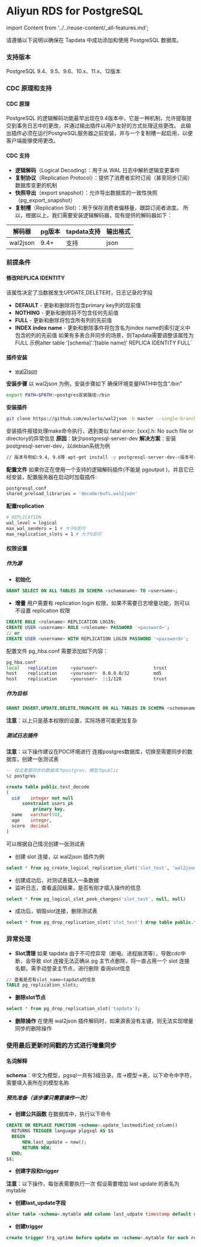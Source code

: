 # Aliyun RDS for PostgreSQL

import Content from '../../reuse-content/_all-features.md';

<Content />

请遵循以下说明以确保在 Tapdata 中成功添加和使用 PostgreSQL 数据库。

### 支持版本

PostgreSQL 9.4、9.5、9.6、10.x、11.x、12版本

### CDC 原理和支持

#### CDC 原理

PostgreSQL 的逻辑解码功能最早出现在9.4版本中，它是一种机制，允许提取提交到事务日志中的更改，并通过输出插件以用户友好的方式处理这些更改。 此输出插件必须在运行PostgreSQL服务器之前安装，并与一个复制槽一起启用，以便客户端能够使用更改。

#### CDC 支持

- **逻辑解码**（Logical Decoding）：用于从 WAL 日志中解析逻辑变更事件
- **复制协议**（Replication Protocol）：提供了消费者实时订阅（甚至同步订阅）数据库变更的机制
- **快照导出**（export snapshot）：允许导出数据库的一致性快照（pg_export_snapshot）
- **复制槽**（Replication Slot）：用于保存消费者偏移量，跟踪订阅者进度。 所以，根据以上，我们需要安装逻辑解码器，现有提供的解码器如下：

| **解码器** | **pg版本** | **tapdata支持** | **输出格式** |
| ---------- | ---------- | --------------- | ------------ |
| wal2json   | 9.4+       | 支持            | json         |

### 前提条件

#### 修改REPLICA IDENTITY

该属性决定了当数据发生UPDATE,DELETE时，日志记录的字段

- **DEFAULT** - 更新和删除将包含primary key列的现前值
- **NOTHING** - 更新和删除将不包含任何先前值
- **FULL** - 更新和删除将包含所有列的先前值
- **INDEX index name** - 更新和删除事件将包含名为index name的索引定义中包含的列的先前值 如果有多表合并同步的场景，则Tapdata需要调整该属性为FULL 示例alter table '[schema]'.'[table name]' REPLICA IDENTITY FULL`

#### 插件安装

- [wal2json](https://github.com/eulerto/wal2json/blob/master/README.md)

**安装步骤**
以 wal2json 为例，安装步骤如下
确保环境变量PATH中包含"/bin"

```bash
export PATH=$PATH:<postgres安装路径>/bin
```

**安装插件**

```bash
git clone https://github.com/eulerto/wal2json -b master --single-branch \ && cd wal2json \ && USE_PGXS=1 make \ && USE_PGXS=1 make install \ && cd .. \ && rm -rf wal2json
```



安装插件报错处理make命令执行，遇到类似 fatal error: [xxx].h: No such file or directory的异常信息
**原因**：缺少postgresql-server-dev
**解决方案**：安装postgresql-server-dev，以debian系统为例

```bash
// 版本号例如:9.4, 9.6等 apt-get install -y postgresql-server-dev-<版本号>
```



**配置文件**
如果你正在使用一个支持的逻辑解码插件(不能是 pgoutput )，并且它已经安装，配置服务器在启动时加载插件:

```bash
postgresql.conf 
shared_preload_libraries = 'decoderbufs,wal2json'
```



**配置replication**

```bash
# REPLICATION 
wal_level = logical 
max_wal_senders = 1 # 大于0即可 
max_replication_slots = 1 # 大于0即可
```



#### **权限设置**

##### **作为源**

- **初始化**

```sql
GRANT SELECT ON ALL TABLES IN SCHEMA <schemaname> TO <username>;
```



- **增量**
  用户需要有 replication login 权限，如果不需要日志增量功能，则可以不设置 replication 权限

```sql
CREATE ROLE <rolename> REPLICATION LOGIN;
CREATE USER <username> ROLE <rolename> PASSWORD '<password>';
// or
CREATE USER <username> WITH REPLICATION LOGIN PASSWORD '<password>';
```

配置文件 pg_hba.conf 需要添加如下内容：

```bash
pg_hba.conf
local   replication     <youruser>                     trust
host    replication     <youruser>  0.0.0.0/32         md5
host    replication     <youruser>  ::1/128            trust
```



##### **作为目标**

```sql
GRANT INSERT,UPDATE,DELETE,TRUNCATE ON ALL TABLES IN SCHEMA <schemaname> TO <username>;
```



**注意**：以上只是基本权限的设置，实际场景可能更加复杂

##### 测试日志插件

**注意**：以下操作建议在POC环境进行 连接postgres数据库，切换至需要同步的数据库，创建一张测试表

```sql
-- 假设需要同步的数据库为postgres，模型为public
\c postgres

create table public.test_decode
(
  uid    integer not null
      constraint users_pk
          primary key,
  name   varchar(50),
  age    integer,
  score  decimal
)
```



可以根据自己情况创建一张测试表

- 创建 slot 连接，以 wal2json 插件为例

```sql
select * from pg_create_logical_replication_slot('slot_test', 'wal2json')
```



- 创建成功后，对测试表插入一条数据
- 监听日志，查看返回结果，是否有刚才插入操作的信息

```sql
select * from pg_logical_slot_peek_changes('slot_test', null, null)
```



- 成功后，销毁slot连接，删除测试表

```sql
select * from pg_drop_replication_slot('slot_test') drop table public.test_decode
```



### 异常处理

- **Slot清理**
  如果 tapdata 由于不可控异常（断电、进程崩溃等），导致cdc中断，会导致 slot 连接无法正确从 pg 主节点删除，将一直占用一个 slot 连接名额，需手动登录主节点，进行删除 查询slot信息

```sql
// 查看是否有slot_name=tapdata的信息 
TABLE pg_replication_slots;
```



- **删除slot节点**

```sql
select * from pg_drop_replication_slot('tapdata');
```



- **删除操作**
  在使用 wal2json 插件解码时，如果源表没有主键，则无法实现增量同步的删除操作

### 使用最后更新时间戳的方式进行增量同步

#### 名词解释

**schema**：中文为模型，pgsql一共有3级目录，库->模型->表，以下命令中字符，需要填入表所在的模型名称

##### 预先准备（该步骤只需要操作一次）

- **创建公共函数** 在数据库中，执行以下命令

```sql
CREATE OR REPLACE FUNCTION <schema>.update_lastmodified_column()
  RETURNS TRIGGER language plpgsql AS $$
  BEGIN
      NEW.last_update = now();
      RETURN NEW;
  END;
$$;
```



- **创建字段和trigger**

**注意**：以下操作，每张表需要执行一次 假设需要增加 last update 的表名为 mytable

- **创建last_update字段**

```sql
alter table <schema>.mytable add column last_udpate timestamp default now();
```



- **创建trigger**

```sql
create trigger trg_uptime before update on <schema>.mytable for each row execute procedure   update_lastmodified_column();
```
